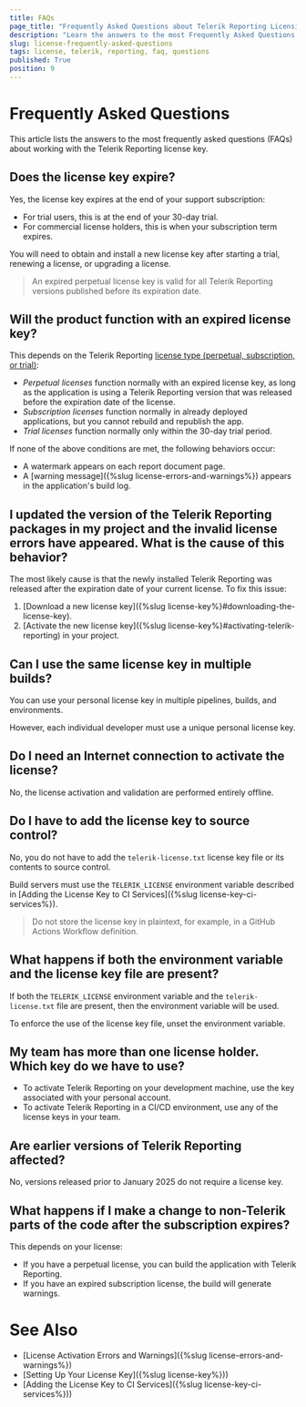 ```yaml
---
title: FAQs
page_title: "Frequently Asked Questions about Telerik Reporting Licensing."
description: "Learn the answers to the most Frequently Asked Questions about the Telerik Reporting License Key required after the 2025 Q1 (19.0.25.211) release."
slug: license-frequently-asked-questions
tags: license, telerik, reporting, faq, questions
published: True
position: 9
---
```


# Frequently Asked Questions

This article lists the answers to the most frequently asked questions (FAQs) about working with the Telerik Reporting license key.

## Does the license key expire?

Yes, the license key expires at the end of your support subscription:

* For trial users, this is at the end of your 30-day trial.
* For commercial license holders, this is when your subscription term expires.

You will need to obtain and install a new license key after starting a trial, renewing a license, or upgrading a license.

> An expired perpetual license key is valid for all Telerik Reporting versions published before its expiration date.

## Will the product function with an expired license key?

This depends on the Telerik Reporting [license type (perpetual, subscription, or trial)](https://www.telerik.com/purchase/faq/licensing-purchasing#licensing):

* *Perpetual licenses* function normally with an expired license key, as long as the application is using a Telerik Reporting version that was released before the expiration date of the license.
* *Subscription licenses* function normally in already deployed applications, but you cannot rebuild and republish the app.
* *Trial licenses* function normally only within the 30-day trial period.

If none of the above conditions are met, the following behaviors occur:

* A watermark appears on each report document page.
* A [warning message]({%slug license-errors-and-warnings%}) appears in the application's build log.

## I updated the version of the Telerik Reporting packages in my project and the invalid license errors have appeared. What is the cause of this behavior?

The most likely cause is that the newly installed Telerik Reporting was released after the expiration date of your current license. To fix this issue:

1. [Download a new license key]({%slug license-key%}#downloading-the-license-key).
1. [Activate the new license key]({%slug license-key%}#activating-telerik-reporting) in your project.

## Can I use the same license key in multiple builds?

You can use your personal license key in multiple pipelines, builds, and environments.

However, each individual developer must use a unique personal license key.

## Do I need an Internet connection to activate the license?

No, the license activation and validation are performed entirely offline.

## Do I have to add the license key to source control?

No, you do not have to add the `telerik-license.txt` license key file or its contents to source control.

Build servers must use the `TELERIK_LICENSE` environment variable described in [Adding the License Key to CI Services]({%slug license-key-ci-services%}).

> Do not store the license key in plaintext, for example, in a GitHub Actions Workflow definition.

## What happens if both the environment variable and the license key file are present?

If both the `TELERIK_LICENSE` environment variable and the `telerik-license.txt` file are present, then the environment variable will be used.

To enforce the use of the license key file, unset the environment variable.

## My team has more than one license holder. Which key do we have to use?

* To activate Telerik Reporting on your development machine, use the key associated with your personal account.
* To activate Telerik Reporting in a CI/CD environment, use any of the license keys in your team.

## Are earlier versions of Telerik Reporting affected?

No, versions released prior to January 2025 do not require a license key.

## What happens if I make a change to non-Telerik parts of the code after the subscription expires?

This depends on your license:

* If you have a perpetual license, you can build the application with Telerik Reporting.
* If you have an expired subscription license, the build will generate warnings.

# See Also

* [License Activation Errors and Warnings]({%slug license-errors-and-warnings%})
* [Setting Up Your License Key]({%slug license-key%}))
* [Adding the License Key to CI Services]({%slug license-key-ci-services%}))
